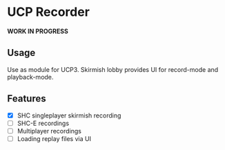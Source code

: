 # UCP Recorder 

**WORK IN PROGRESS**

## Usage
Use as module for UCP3. Skirmish lobby provides UI for record-mode and playback-mode.

## Features

- [x] SHC singleplayer skirmish recording 
- [ ] SHC-E recordings
- [ ] Multiplayer recordings
- [ ] Loading replay files via UI 
